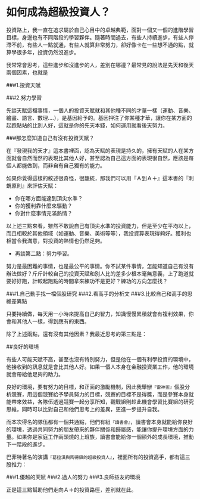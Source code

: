 # 如何成為超級投資人？


投資路上，我一直在追求屬於自己心目中的卓越典範，面對一個又一個的進階學習目標，身邊也有不同階段的學習夥伴。隨著時間過去，有些人持續進步，有些人停滯不前，有些人一點就通，有些人就算非常努力，卻好像卡在一些想不通的點，就算學很多年，投資仍然沒進步。

我常常會思考，這些進步和沒進步的人，差別在哪邊？最常見的說法是先天和後天兩個因素，也就是

###1.投資天賦

###2.努力學習

先談天賦這檔事情，一個人的投資天賦就和其他種不同的才華一樣（運動、音樂、繪畫、語言、數理….），是基因給予的。基因押注了你某種才華，讓你在某方面的起跑點站的比別人好，這就是你的先天本錢，如何運用就看後天努力。

###那怎麼知道自己有沒有投資天賦？

在『發現我的天才』這本書裡面，認為天賦的表現是持久的，擁有天賦的人在某方面就會自然而然的表現比其他人好，甚至認為自己這方面的表現很自然，應該是每個人都能做到，而非自有自己獨有的能力。

如果你覺得這樣的敘述很奇怪，很籠統，那我們可以用『Ａ到Ａ＋』這本書的『刺蝟原則』來評估天賦：

- 你在哪方面能達到頂尖水準？
- 你的獲利靠什麼來驅動？
- 你對什麼事情充滿熱情？

以上述三點來看，雖然不敢說自己有頂尖水準的投資能力，但是至少在平均以上，而且相較於其他領域（如運動、音樂、美術等等），我投資算表現得夠好。獲利也相當令我滿意，對投資的熱情也仍然足夠。

- 再談第二點：努力學習。

努力是最困難的事情，也是最公平的事情。你不試某件事情，怎能知道自己有沒有辦法做好？斤斤計較自己的投資天賦和別人比的差多少根本毫無意義，上了跑道就要好好跑，計較起跑點的時間拿來練功不是更好？練功的方向怎麼找？

###1.自己動手找一檔個股研究
###2.看高手的分析文
###3.比較自己和高手的思維差異點

只要持續做，每天用一小時來提高自己的智力，知識慢慢累積就會有複利效果，你會和其他人一樣，得到應有的東西。

 

除了上述兩點，還有沒有其他因素？我最近思考的第三點是：

##良好的環境

有些人可能天賦不高，甚至也沒有特別努力，但是他在一個有利學投資的環境中，他接收到的訊息就是會比其他人好。如果一個人本身在金融投資業工作，他的環境就會帶給他足夠的助力。

 

良好的環境，要有努力的目標，和正面的激勵機制，因此我舉辦`『雷神盃』`個股分析競賽，用這個競賽給予學員努力的目標，競賽的目標不是得獎，而是參賽本身就能帶來效益，各隊伍透過競賽一起分享所知，觀戰組則趁此機會學習比賽組的研究思維，同時可以比對自己和他們思考上的差異，更進一步提升自我。

 

而本次得名的隊伍都有一個共通點，他們有組`『讀書會』`，讀書會本身就能給你良好的環境，透過共同努力的朋友帶來的夥伴關係和歸屬感，能讓你提升環境方面的力量。如果你是家庭工作兩頭燒的上班族，讀書會能給你一個額外的成長環境，推動下一階段的進步。

 

巴菲特著名的演講`『葛拉漢與陶德鎮的超級投資人』`，裡面所有的投資高手，都有這三股推力：

###1.優越的天賦
###2.過人的努力
###3.良師益友的環境

 

正是這三點幫助他們走向Ａ＋的投資路徑，差別就在此。
